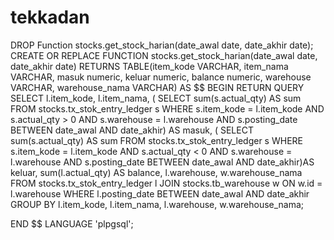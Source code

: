 # tekkadan

DROP Function stocks.get_stock_harian(date_awal date, date_akhir date);
CREATE OR REPLACE FUNCTION stocks.get_stock_harian(date_awal date, date_akhir date)
RETURNS TABLE(item_kode VARCHAR, item_nama VARCHAR, masuk numeric, keluar numeric, balance numeric, warehouse VARCHAR, warehouse_nama VARCHAR) AS $$
BEGIN
  RETURN QUERY
    SELECT
    l.item_kode,
    l.item_nama,
    ( SELECT sum(s.actual_qty) AS sum
           FROM stocks.tx_stok_entry_ledger s
          WHERE s.item_kode = l.item_kode AND s.actual_qty > 0 AND
          s.warehouse = l.warehouse AND
          s.posting_date BETWEEN date_awal AND date_akhir) AS masuk,
    ( SELECT sum(s.actual_qty) AS sum
           FROM stocks.tx_stok_entry_ledger s
          WHERE s.item_kode = l.item_kode AND s.actual_qty < 0 AND
          s.warehouse = l.warehouse AND
          s.posting_date BETWEEN date_awal AND date_akhir)AS keluar,
    sum(l.actual_qty) AS balance,
    l.warehouse,
    w.warehouse_nama
   FROM stocks.tx_stok_entry_ledger l
     JOIN stocks.tb_warehouse w ON w.id = l.warehouse
   WHERE l.posting_date BETWEEN date_awal AND date_akhir
  GROUP BY l.item_kode, l.item_nama, l.warehouse, w.warehouse_nama;

END
$$ LANGUAGE 'plpgsql';



 
